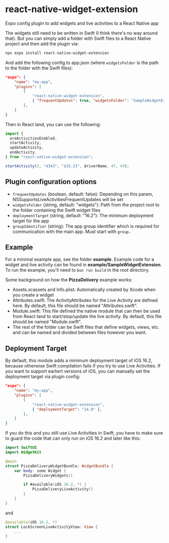 # react-native-widget-extension

Expo config plugin to add widgets and live activities to a React Native app

The widgets still need to be written in Swift (I think there's no way around that). But you can simply add a folder with Swift files to a React Native project and then add the plugin via:

```sh
npx expo install react-native-widget-extension
```

And add the following config to app.json (where `widgetsFolder` is the path to the folder with the Swift files):

```json
"expo": {
    "name": "my-app",
    "plugins": [
        [
            "react-native-widget-extension",
            { "frequentUpdates": true, "widgetsFolder": "SampleWidgetExtension" },
        ],
    ]
}
```

Then in React land, you can use the following:

```typescript
import {
  areActivitiesEnabled,
  startActivity,
  updateActivity,
  endActivity,
} from "react-native-widget-extension";

startActivity(3, "4343", "$32.23", driverName, 47, 43);
```

## Plugin configuration options

- `frequentUpdates` (boolean, default: false): Depending on this param, NSSupportsLiveActivitiesFrequentUpdates will be set
- `widgetsFolder` (string, default: "widgets"): Path from the project root to the folder containing the Swift widget files
- `deploymentTarget` (string, default: "16.2"): The minimum deployment target for the app
- `groupIdentifier` (string): The app group identifier which is required for communication with the main app. Must start with `group.`
<!--
- moduleFileName (string, default: "Module.swift"): File within the widget folder that defines the native module
- attributesFileName (string): File within the widget folder that defined the widget attributes
  -->

## Example

For a minimal example app, see the folder **example**. Example code for a widget and live activity can be found in **example/SampleWidgetExtension**. To run the example, you'll need to `bun run build` in the root directory.

Some background on how the **PizzaDelivery** example works:

- Assets.xcassets and Info.plist: Automatically created by Xcode when you create a widget
- Attributes.swift: The ActivityAttributes for the Live Activity are defined here. By default, this file should be named "Attributes.swift".
- Module.swift: This file defined the native module that can then be used from React land to start/stop/update the live activity. By default, this file should be named "Module.swift".
- The rest of the folder can be Swift files that define widgets, views, etc. and can be named and divided between files however you want.

## Deployment Target

By default, this module adds a minimum deployment target of iOS 16.2, because otherwise Swift compilation fails if you try to use Live Activities. If you want to support earliert versions of iOS, you can manually set the deployment target via plugin config:

```json
"expo": {
    "name": "my-app",
    "plugins": [
        [
            "react-native-widget-extension",
            { "deploymentTarget": "14.0" },
        ],
    ]
}
```

If you do this and you still use Live Activities in Swift, you have to make sure to guard the code that can only run on iOS 16.2 and later like this:

```swift
import SwiftUI
import WidgetKit

@main
struct PizzaDeliveryWidgetBundle: WidgetBundle {
    var body: some Widget {
        PizzaDeliveryWidgets()

        if #available(iOS 16.2, *) {
            PizzaDeliveryLiveActivity()
        }
    }
}
```

and

```swift
@available(iOS 16.2, *)
struct LockScreenLiveActivityView: View {
    ...
}
```
